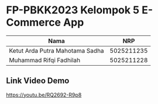 # FP-PBKK2023 Kelompok 5 E-Commerce App

|Nama|NRP|
|----|---|
|Ketut Arda Putra Mahotama Sadha|5025211235|
|Muhammad Rifqi Fadhilah|5025211228|

## Link Video Demo
https://youtu.be/RQ2692-R9p8
